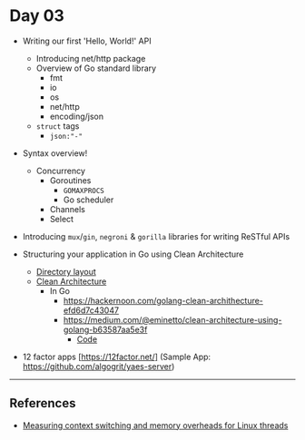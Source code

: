 # Day 03

- Writing our first 'Hello, World!' API
  - Introducing net/http package
  - Overview of Go standard library
    - fmt
    - io
    - os
    - net/http
    - encoding/json
  - `struct` tags
    - `json:"-"`

- Syntax overview!
  - Concurrency
    - Goroutines
      - `GOMAXPROCS`
      - Go scheduler
    - Channels
    - Select

- Introducing `mux`/`gin`, `negroni` & `gorilla` libraries for writing ReSTful APIs

- Structuring your application in Go using Clean Architecture
  - [Directory layout](https://github.com/golang-standards/project-layout)
  - [Clean Architecture](https://blog.cleancoder.com/uncle-bob/2012/08/13/the-clean-architecture.html)
    - In Go
      - https://hackernoon.com/golang-clean-archithecture-efd6d7c43047
      - https://medium.com/@eminetto/clean-architecture-using-golang-b63587aa5e3f
        - [Code](https://github.com/eminetto/clean-architecture-go)

- 12 factor apps [https://12factor.net/] (Sample App: https://github.com/algogrit/yaes-server)

---

## References

- [Measuring context switching and memory overheads for Linux threads](https://eli.thegreenplace.net/2018/measuring-context-switching-and-memory-overheads-for-linux-threads/)
